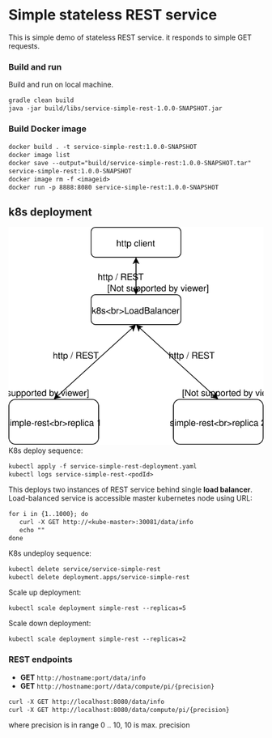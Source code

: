 # Simple stateless REST service
This is simple demo of stateless REST service.
it responds to simple GET requests.

### Build and run
Build and run on local machine.
```
gradle clean build 
java -jar build/libs/service-simple-rest-1.0.0-SNAPSHOT.jar
```

### Build Docker image 
```
docker build . -t service-simple-rest:1.0.0-SNAPSHOT
docker image list
docker save --output="build/service-simple-rest:1.0.0-SNAPSHOT.tar" service-simple-rest:1.0.0-SNAPSHOT
docker image rm -f <imageid>
docker run -p 8888:8080 service-simple-rest:1.0.0-SNAPSHOT
```

## k8s deployment
![deployment](docs/deployment-diagram.svg)
K8s deploy sequence:
```
kubectl apply -f service-simple-rest-deployment.yaml
kubectl logs service-simple-rest-<podId> 
```
This deploys two instances of REST service behind single __load balancer__.
Load-balanced service is accessible master kubernetes node using URL:
```
for i in {1..1000}; do
   curl -X GET http://<kube-master>:30081/data/info
   echo ""
done   
``` 
K8s undeploy sequence:
```
kubectl delete service/service-simple-rest
kubectl delete deployment.apps/service-simple-rest
```
Scale up deployment:
```
kubectl scale deployment simple-rest --replicas=5
```
Scale down deployment:
```
kubectl scale deployment simple-rest --replicas=2
```

### REST endpoints
* __GET__ ``http://hostname:port/data/info``
* __GET__ ``http://hostname:port//data/compute/pi/{precision}``

```
curl -X GET http://localhost:8080/data/info
curl -X GET http://localhost:8080/data/compute/pi/{precision}
``` 
where precision is in range 0 .. 10, 10 is max. precision
